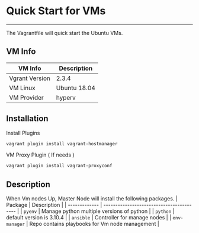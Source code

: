 # Quick Start for VMs
---
The Vagrantfile will quick start the Ubuntu VMs.
## VM Info
| VM Info        | Description  |
| -------------- | ------------ |
| Vgrant Version | 2.3.4        |
| VM Linux       | Ubuntu 18.04 |
| VM Provider    | hyperv       |
## Installation
Install Plugins
```bash
vagrant plugin install vagrant-hostmanager
```

VM Proxy Plugin ( If needs )
```bash
vagrant plugin install vagrant-proxyconf
```

## Description
When Vm nodes Up, Master Node will install the following packages.
| Package       | Description                               |
| ------------- | ----------------------------------------- |
| `pyenv`       | Manage python multiple versions of python |
| `python`      | default version is 3.10.4                 |
| `ansible` | Controller for manage nodes |
| `env-manager` | Repo contains playbooks for Vm node management               |

